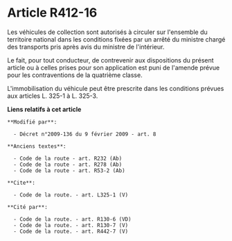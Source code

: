 # Article R412-16

Les véhicules de collection sont autorisés à circuler sur l'ensemble du territoire national dans les conditions fixées par un
arrêté du ministre chargé des transports pris après avis du ministre de l'intérieur. 

Le fait, pour tout conducteur, de contrevenir aux dispositions du présent article ou à celles prises pour son application est
puni de l'amende prévue pour les contraventions de la quatrième classe. 

L'immobilisation du véhicule peut être prescrite dans les conditions prévues aux articles L. 325-1 à L. 325-3.

**Liens relatifs à cet article**

	**Modifié par**:

	  - Décret n°2009-136 du 9 février 2009 - art. 8

	**Anciens textes**:

	  - Code de la route - art. R232 (Ab)
	  - Code de la route - art. R278 (Ab)
	  - Code de la route - art. R53-2 (Ab)

	**Cite**:

	  - Code de la route. - art. L325-1 (V)

	**Cité par**:

	  - Code de la route. - art. R130-6 (VD)
	  - Code de la route. - art. R130-7 (V)
	  - Code de la route. - art. R442-7 (V)
